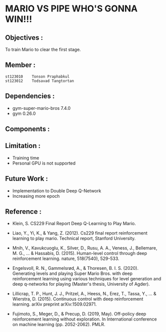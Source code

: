 # MARIO VS PIPE WHO'S GONNA WIN!!!
## Objectives :
To train Mario to clear the first stage.

## Member :
```
st123010	Tonson Praphabkul
st123012	Todsavad Tangtortan
```
## Dependencies :
- gym-super-mario-bros 7.4.0
- gym 0.26.0
## Components :

## Limitation :
- Training time 
- Personal GPU is not supported

## Future Work :
- Implementation to Double Deep Q-Network
- Increasing more epoch

## Reference :
- Klein, S. CS229 Final Report Deep Q-Learning to Play Mario.

- Liao, Y., Yi, K., & Yang, Z. (2012). Cs229 final report reinforcement learning to play mario. Technical report, Stanford University.

- Mnih, V., Kavukcuoglu, K., Silver, D., Rusu, A. A., Veness, J., Bellemare, M. G., ... & Hassabis, D. (2015). Human-level control through deep reinforcement learning. nature, 518(7540), 529-533.

- Engelsvoll, R. N., Gammelsrød, A., & Thoresen, B. I. S. (2020). Generating levels and playing Super Mario Bros. with deep reinforcement learning using various techniques for level generation and deep q-networks for playing (Master's thesis, University of Agder).

- Lillicrap, T. P., Hunt, J. J., Pritzel, A., Heess, N., Erez, T., Tassa, Y., ... & Wierstra, D. (2015). Continuous control with deep reinforcement learning. arXiv preprint arXiv:1509.02971.

- Fujimoto, S., Meger, D., & Precup, D. (2019, May). Off-policy deep reinforcement learning without exploration. In International conference on machine learning (pp. 2052-2062). PMLR.